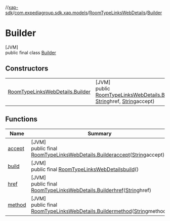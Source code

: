 //[xap-sdk](../../../../index.md)/[com.expediagroup.sdk.xap.models](../../index.md)/[RoomTypeLinksWebDetails](../index.md)/[Builder](index.md)

# Builder

[JVM]\
public final class [Builder](index.md)

## Constructors

| | |
|---|---|
| [RoomTypeLinksWebDetails.Builder](-room-type-links-web-details.-builder.md) | [JVM]<br>public [RoomTypeLinksWebDetails.Builder](index.md)[RoomTypeLinksWebDetails.Builder](-room-type-links-web-details.-builder.md)([String](https://docs.oracle.com/javase/8/docs/api/java/lang/String.html)method, [String](https://docs.oracle.com/javase/8/docs/api/java/lang/String.html)href, [String](https://docs.oracle.com/javase/8/docs/api/java/lang/String.html)accept) |

## Functions

| Name | Summary |
|---|---|
| [accept](accept.md) | [JVM]<br>public final [RoomTypeLinksWebDetails.Builder](index.md)[accept](accept.md)([String](https://docs.oracle.com/javase/8/docs/api/java/lang/String.html)accept) |
| [build](build.md) | [JVM]<br>public final [RoomTypeLinksWebDetails](../index.md)[build](build.md)() |
| [href](href.md) | [JVM]<br>public final [RoomTypeLinksWebDetails.Builder](index.md)[href](href.md)([String](https://docs.oracle.com/javase/8/docs/api/java/lang/String.html)href) |
| [method](method.md) | [JVM]<br>public final [RoomTypeLinksWebDetails.Builder](index.md)[method](method.md)([String](https://docs.oracle.com/javase/8/docs/api/java/lang/String.html)method) |
